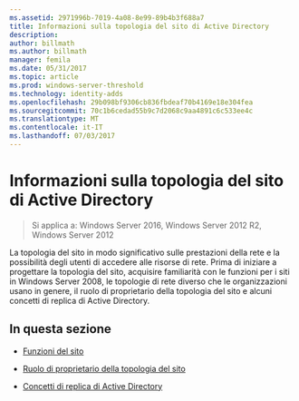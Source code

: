 ```yaml
---
ms.assetid: 2971996b-7019-4a08-8e99-89b4b3f688a7
title: Informazioni sulla topologia del sito di Active Directory
description: 
author: billmath
ms.author: billmath
manager: femila
ms.date: 05/31/2017
ms.topic: article
ms.prod: windows-server-threshold
ms.technology: identity-adds
ms.openlocfilehash: 29b098bf9306cb836fbdeaf70b4169e18e304fea
ms.sourcegitcommit: 70c1b6cedad55b9c7d2068c9aa4891c6c533ee4c
ms.translationtype: MT
ms.contentlocale: it-IT
ms.lasthandoff: 07/03/2017
---
```

# <a name="understanding-active-directory-site-topology"></a>Informazioni sulla topologia del sito di Active Directory

>Si applica a: Windows Server 2016, Windows Server 2012 R2, Windows Server 2012

La topologia del sito in modo significativo sulle prestazioni della rete e la possibilità degli utenti di accedere alle risorse di rete. Prima di iniziare a progettare la topologia del sito, acquisire familiarità con le funzioni per i siti in Windows Server 2008, le topologie di rete diverso che le organizzazioni usano in genere, il ruolo di proprietario della topologia del sito e alcuni concetti di replica di Active Directory.  
  
## <a name="in-this-section"></a>In questa sezione  
  
-   [Funzioni del sito](../../ad-ds/plan/Site-Functions.md)  
  
-   [Ruolo di proprietario della topologia del sito](../../ad-ds/plan/Site-Topology-Owner-Role.md)  
  
-   [Concetti di replica di Active Directory](../../ad-ds/get-started/replication/Active-Directory-Replication-Concepts.md)  
  


